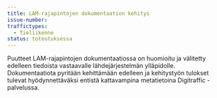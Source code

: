 ```yaml
---
title: LAM-rajapintojen dokumentaation kehitys
issue-number:
traffictypes:
  - Tieliikenne
status: toteutuksessa
---
```


Puutteet LAM-rajapintojen dokumentaatiossa on huomioitu ja välitetty edelleen tiedoista vastaavalle lähdejärjestelmän ylläpidolle. Dokumentaatiota pyritään kehittämään edelleen ja kehitystyön tulokset tulevat hyödynnettäväksi entistä kattavampina metatietoina Digitraffic -palvelussa.